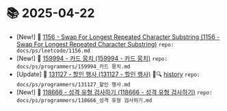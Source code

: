 # 📚 2025-04-22
- [New!] 📗 [1156 - Swap For Longest Repeated Character Substring (1156 - Swap For Longest Repeated Character Substring)](https://til.qriosity.dev/featured/ps/leetcode/1156) `repo: docs/ps/leetcode/1156.md`
- [New!] 📗 [159994 - 카드 뭉치 (159994 - 카드 뭉치)](https://til.qriosity.dev/featured/ps/programmers/159994_카드%20뭉치) `repo: docs/ps/programmers/159994_카드 뭉치.md`
- [Update] 📙 [131127 - 할인 행사 (131127 - 할인 행사)](https://til.qriosity.dev/featured/ps/programmers/131127_할인%20행사) 📃🔍 [history](https://github.com/Queue-ri/TIL/commits/main/docs/ps/programmers/131127_할인%20행사.md?since=2025-04-22T00:00:00Z&until=2025-04-22T23:59:59Z) `repo: docs/ps/programmers/131127_할인 행사.md`
- [New!] 📗 [118666 - 성격 유형 검사하기 (118666 - 성격 유형 검사하기)](https://til.qriosity.dev/featured/ps/programmers/118666_성격%20유형%20검사하기) `repo: docs/ps/programmers/118666_성격 유형 검사하기.md`
